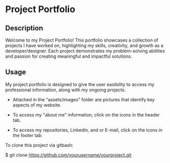 
# Project Portfolio

## Description


Welcome to my Project Portfolio! This portfolio showcases a collection of projects I have worked on, highlighting my skills, creativity, and growth as a developer/designer. Each project demonstrates my problem-solving abilities and passion for creating meaningful and impactful solutions.

## Usage


My project portfolio is designed to give the user easibility to access my professional information, along with my ongoing projects. 

- Attached in the "assets/images" folder are pictures that identify key aspects of my website.

- To access my "about me" information, click on the icons in the header tab.

- To access my repositories, Linkedin, and or E-mail, click on the icons in the footer tab.

To clone this project via gitbash:

$ git clone https://github.com/yourusername/yourproject.git


